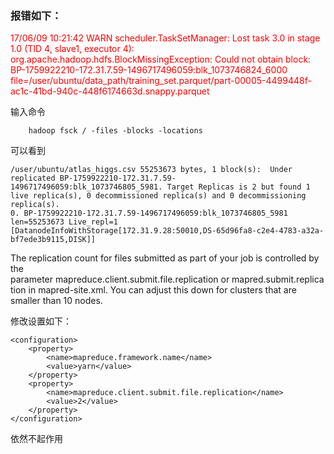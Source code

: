
### 报错如下：
<span style="color:red">17/06/09 10:21:42 WARN scheduler.TaskSetManager: Lost task 3.0 in stage 1.0 (TID 4, slave1, executor 4): org.apache.hadoop.hdfs.BlockMissingException: Could not obtain block: BP-1759922210-172.31.7.59-1496717496059:blk_1073746824_6000 file=/user/ubuntu/data_path/training_set.parquet/part-00005-4499448f-ac1c-41bd-940c-448f6174663d.snappy.parquet

输入命令
```
    hadoop fsck / -files -blocks -locations
```
可以看到

```
/user/ubuntu/atlas_higgs.csv 55253673 bytes, 1 block(s):  Under replicated BP-1759922210-172.31.7.59-1496717496059:blk_1073746805_5981. Target Replicas is 2 but found 1 live replica(s), 0 decommissioned replica(s) and 0 decommissioning replica(s).
0. BP-1759922210-172.31.7.59-1496717496059:blk_1073746805_5981 len=55253673 Live_repl=1 [DatanodeInfoWithStorage[172.31.9.28:50010,DS-65d96fa8-c2e4-4783-a32a-bf7ede3b9115,DISK]]
```

The replication count for files submitted as part of your job is controlled by the parameter mapreduce.client.submit.file.replication or mapred.submit.replication in mapred-site.xml. You can adjust this down for clusters that are smaller than 10 nodes.


修改设置如下：
```
<configuration>
    <property>
        <name>mapreduce.framework.name</name>
        <value>yarn</value>
    </property>
    <property>
        <name>mapreduce.client.submit.file.replication</name>
        <value>2</value>
    </property>
</configuration>
```

依然不起作用
